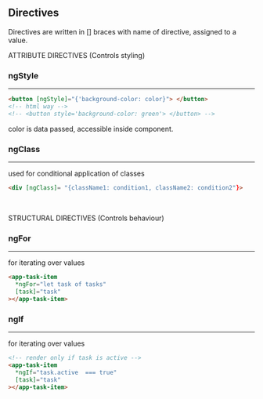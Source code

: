 ## Directives

Directives are written in [] braces
with name of directive, assigned to a value.

ATTRIBUTE DIRECTIVES (Controls styling)
### ngStyle
***

```html
<button [ngStyle]="{'background-color: color}"> </button> 
<!-- html way -->
<!-- <button style='background-color: green'> </button> -->
```
color is data passed, accessible inside component.

### ngClass
***
used for conditional application of classes
```html
<div [ngClass]= "{className1: condition1, className2: condition2"}>
```
<br>

STRUCTURAL DIRECTIVES (Controls behaviour)

### ngFor
***
for iterating over values
```html
<app-task-item
  *ngFor="let task of tasks"
  [task]="task"
></app-task-item>
```

### ngIf
___
for iterating over values
```html
<!-- render only if task is active -->
<app-task-item
  *ngIf="task.active  === true"
  [task]="task"
></app-task-item>
```